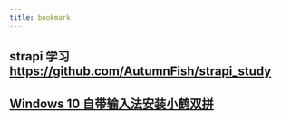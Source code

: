 ```yaml
---
title: bookmark
---
```


## strapi 学习 https://github.com/AutumnFish/strapi_study
## [Windows 10 自带输入法安装小鹤双拼](https://iwenson.com/%E5%B0%8F%E9%B9%A4%E5%8F%8C%E6%8B%BC.reg)
